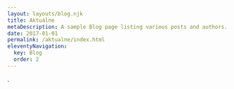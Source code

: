 ```yaml
---
layout: layouts/blog.njk
title: Aktuálne
metaDescription: A sample Blog page listing various posts and authors.
date: 2017-01-01
permalink: /aktualne/index.html
eleventyNavigation:
  key: Blog
  order: 2
---
```

.